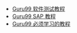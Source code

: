 +   [Guru99 软件测试教程](docs/testREADME.md)
+   [Guru99 SAP 教程](docs/sap/README.md)
+   [Guru99 必须学习的教程](docs/must/README.md)
